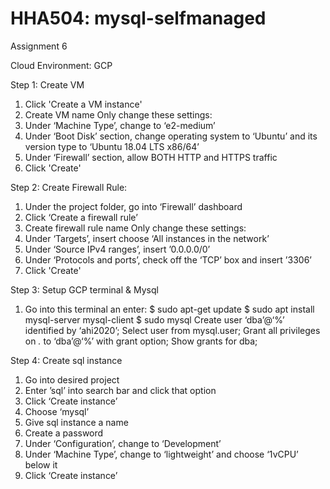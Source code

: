 # HHA504: mysql-selfmanaged
Assignment 6

Cloud Environment: GCP

Step 1: Create VM
1. Click 'Create a VM instance'
2. Create VM name
Only change these settings:
3. Under ‘Machine Type’, change to ‘e2-medium’
4. Under ‘Boot Disk’ section, change operating system to ‘Ubuntu’ and its version type to ‘Ubuntu 18.04 LTS x86/64’
5. Under ‘Firewall’ section, allow BOTH HTTP and HTTPS traffic
6. Click 'Create'

Step 2: Create Firewall Rule:
1. Under the project folder, go into ‘Firewall’ dashboard
2. Click ‘Create a firewall rule’
3. Create firewall rule name
Only change these settings:
4. Under ‘Targets’, insert choose ‘All instances in the network’
5. Under ‘Source IPv4 ranges’, insert ’0.0.0.0/0’
6. Under ‘Protocols and ports’, check off the ‘TCP’ box and insert ’3306’
7. Click 'Create'

Step 3: Setup GCP terminal & Mysql
1. Go into this terminal an enter:
$ sudo apt-get update
$ sudo apt install mysql-server mysql-client
$ sudo mysql
Create user ‘dba’@‘%’ identified by ‘ahi2020’;
Select user from mysql.user;
Grant all privileges on *.* to ‘dba’@‘%’ with grant option;
Show grants for dba;

Step 4: Create sql instance
1. Go into desired project
2. Enter ’sql’ into search bar and click that option
3. Click ‘Create instance’
4. Choose ‘mysql’
5. Give sql instance a name
6. Create a password
7. Under ‘Configuration’, change to ‘Development’
8. Under ‘Machine Type’, change to ‘lightweight’ and choose ‘1vCPU’ below it
9. Click ‘Create instance’
